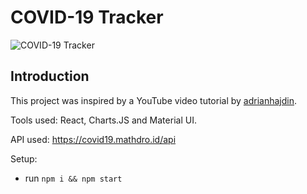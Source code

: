 # COVID-19 Tracker
![COVID-19 Tracker](https://i.ibb.co/1KzyyMw/covid-19-react-app.png)

## Introduction
This project was inspired by a YouTube video tutorial by [adrianhajdin](https://github.com/adrianhajdin).

Tools used: React, Charts.JS and Material UI.

API used: https://covid19.mathdro.id/api

Setup:
- run ```npm i && npm start```
